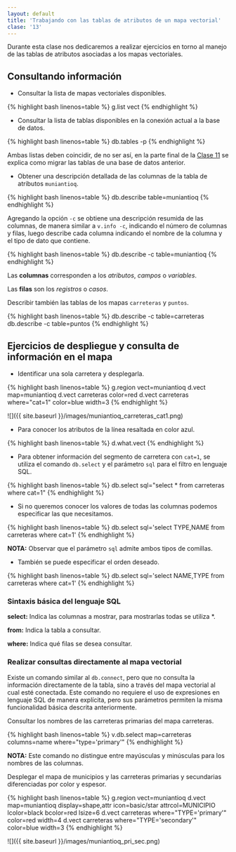 ```yaml
---
layout: default
title: 'Trabajando con las tablas de atributos de un mapa vectorial'
clase: '13'
---
```


Durante esta clase nos dedicaremos a realizar ejercicios en torno al manejo de las tablas de atributos asociadas a los mapas vectoriales.

Consultando información
-----------------------

- Consultar la lista de mapas vectoriales disponibles.

{% highlight bash linenos=table %}
g.list vect
{% endhighlight %}

- Consultar la lista de tablas disponibles en la conexión actual a la base de datos.

{% highlight bash linenos=table %}
db.tables -p
{% endhighlight %}

Ambas listas deben coincidir, de no ser así, en la parte final de la [Clase 11](./clase-11.html) se explica como migrar las tablas de una base de datos anterior.

- Obtener una descripción detallada de las columnas de la tabla de atributos `muniantioq`.

{% highlight bash linenos=table %}
db.describe table=muniantioq
{% endhighlight %}

Agregando la opción `-c` se obtiene una descripción resumida de las columnas, de manera similar a `v.info -c`, indicando el número de columnas y filas, luego describe cada columna indicando el nombre de la columna y el tipo de dato que contiene.

{% highlight bash linenos=table %}
db.describe -c table=muniantioq
{% endhighlight %}

Las **columnas** corresponden a los *atributos*, *campos* o *variables*.

Las **filas** son los *registros* o *casos*.

Describir también las tablas de los mapas `carreteras` y `puntos`.

{% highlight bash linenos=table %}
db.describe -c table=carreteras
db.describe -c table=puntos
{% endhighlight %}

Ejercicios de despliegue y consulta de información en el mapa
-------------------------------------------------------------

- Identificar una sola carretera y desplegarla.

{% highlight bash linenos=table %}
g.region vect=muniantioq 
d.vect map=muniantioq 
d.vect carreteras color=red 
d.vect carreteras where="cat=1" color=blue width=3
{% endhighlight %}

![]({{ site.baseurl }}/images/muniantioq_carreteras_cat1.png)

- Para conocer los atributos de la línea resaltada en color azul.

{% highlight bash linenos=table %}
d.what.vect
{% endhighlight %}

- Para obtener información del segmento de carretera con `cat=1`, se utiliza el comando `db.select` y el parámetro `sql` para el filtro en lenguaje SQL.

{% highlight bash linenos=table %}
db.select sql="select * from carreteras where cat=1"
{% endhighlight %}

- Si no queremos conocer los valores de todas las columnas podemos especificar las que necesitamos.

{% highlight bash linenos=table %}
db.select sql='select TYPE,NAME from carreteras where cat=1'
{% endhighlight %}

**NOTA:** Observar que el parámetro `sql` admite ambos tipos de comillas.

- También se puede especificar el orden deseado.

{% highlight bash linenos=table %}
db.select sql='select NAME,TYPE from carreteras where cat=1'
{% endhighlight %}

### Sintaxis básica del lenguaje SQL

**select:** Indica las columnas a mostrar, para mostrarlas todas se utiliza \*.

**from:** Indica la tabla a consultar.

**where:** Indica qué filas se desea consultar.

### Realizar consultas directamente al mapa vectorial

Existe un comando similar al `db.connect`, pero que no consulta la información directamente de la tabla, sino a través del mapa vectorial al cual esté conectada. Este comando no requiere el uso de expresiones en lenguaje SQL de manera explícita, pero sus parámetros permiten la misma funcionalidad básica descrita anteriormente.

Consultar los nombres de las carreteras primarias del mapa carreteras.

{% highlight bash linenos=table %}
v.db.select map=carreteras columns=name where="type='primary'"
{% endhighlight %}

**NOTA:** Este comando no distingue entre mayúsculas y minúsculas para los nombres de las columnas.

Desplegar el mapa de municipios y las carreteras primarias y secundarias diferenciadas por color y espesor.

{% highlight bash linenos=table %}
g.region vect=muniantioq
d.vect map=muniantioq display=shape,attr icon=basic/star attrcol=MUNICIPIO lcolor=black bcolor=red lsize=6
d.vect carreteras where="TYPE='primary'" color=red width=4
d.vect carreteras where="TYPE='secondary'" color=blue width=3
{% endhighlight %}

![]({{ site.baseurl }}/images/muniantioq_pri_sec.png)

